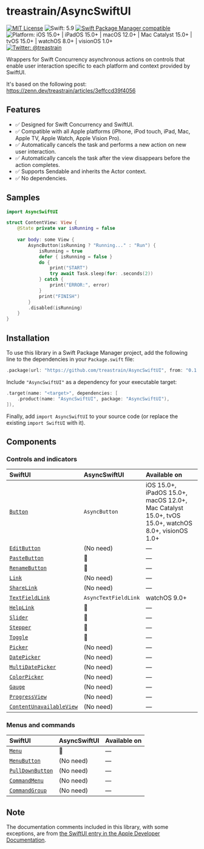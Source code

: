 # treastrain/AsyncSwiftUI

[![MIT License](https://img.shields.io/badge/License-MIT-blue.svg)](https://github.com/treastrain/AsyncSwiftUI/blob/main/LICENSE)
![Swift: 5.9](https://img.shields.io/badge/Swift-5.9-F05138)
[![Swift Package Manager compatible](https://img.shields.io/badge/Swift%20Package%20Manager-compatible-brightgreen.svg)](https://github.com/apple/swift-package-manager)
![Platform: iOS 15.0+ | iPadOS 15.0+ | macOS 12.0+ | Mac Catalyst 15.0+ | tvOS 15.0+ | watchOS 8.0+ | visionOS 1.0+](https://img.shields.io/badge/Platform-iOS%2015.0%2B%20%7C%20iPadOS%2015.0%2B%20%7C%20macOS%2012.0%2B%20%7C%20Mac%20Catalyst%2015.0%2B%20%7C%20tvOS%2015.0%2B%20%7C%20watchOS%208.0%2B%20%7C%20visionOS%201.0%2B-lightgrey)
[![Twitter: @treastrain](https://img.shields.io/twitter/follow/treastrain?label=%40treastrain&style=social)](https://twitter.com/treastrain)

Wrappers for Swift Concurrency asynchronous actions on controls that enable user interaction specific to each platform and context provided by SwiftUI.

It's based on the following post: https://zenn.dev/treastrain/articles/3effccd39f4056

## Features
- ✅ Designed for Swift Concurrency and SwiftUI.
- ✅ Compatible with all Apple platforms (iPhone, iPod touch, iPad, Mac, Apple TV, Apple Watch, Apple Vision Pro).
- ✅ Automatically cancels the task and performs a new action on new user interaction.
- ✅ Automatically cancels the task after the view disappears before the action completes.
- ✅ Supports Sendable and inherits the Actor context.
- ✅ No dependencies.

## Samples
```swift
import AsyncSwiftUI

struct ContentView: View {
    @State private var isRunning = false
    
    var body: some View {
        AsyncButton(isRunning ? "Running..." : "Run") {
            isRunning = true
            defer { isRunning = false }
            do {
                print("START")
                try await Task.sleep(for: .seconds(2))
            } catch {
                print("ERROR:", error)
            }
            print("FINISH")
        }
        .disabled(isRunning)
    }
}
```

## Installation
To use this library in a Swift Package Manager project, add the following line to the dependencies in your `Package.swift` file:

```swift
.package(url: "https://github.com/treastrain/AsyncSwiftUI", from: "0.1.0"),
```

Include `"AsyncSwiftUI"` as a dependency for your executable target:

```swift
.target(name: "<target>", dependencies: [
    .product(name: "AsyncSwiftUI", package: "AsyncSwiftUI"),
]),
```

Finally, add `import AsyncSwiftUI` to your source code (or replace the existing `import SwiftUI` with it).

## Components

### Controls and indicators

| SwiftUI                                                                                              | AsyncSwiftUI         | Available on                                                                                      |
|:-----------------------------------------------------------------------------------------------------|:---------------------|:--------------------------------------------------------------------------------------------------|
| [`Button`](https://developer.apple.com/documentation/swiftui/button)                                 | `AsyncButton`        | iOS 15.0+, iPadOS 15.0+, macOS 12.0+, Mac Catalyst 15.0+, tvOS 15.0+, watchOS 8.0+, visionOS 1.0+ |
| [`EditButton`](https://developer.apple.com/documentation/swiftui/editbutton)                         | (No need)            | ―                                                                                                 |
| [`PasteButton`](https://developer.apple.com/documentation/swiftui/pastebutton)                       | 🚧                    | ―<!-- iOS 16.0+, iPadOS 16.0+, macOS 12.0+, Mac Catalyst 16.0+, visionOS 1.0+                           --> |
| [`RenameButton`](https://developer.apple.com/documentation/swiftui/renamebutton)                     | 🚧                    | ―<!-- iOS 16.0+, iPadOS 16.0+, macOS 13.0+, Mac Catalyst 16.0+, tvOS 16.0+, watchOS 9.0+, visionOS 1.0+ --> |
| [`Link`](https://developer.apple.com/documentation/swiftui/link)                                     | (No need)            | ―                                                                                                 |
| [`ShareLink`](https://developer.apple.com/documentation/swiftui/sharelink)                           | (No need)            | ―                                                                                                 |
| [`TextFieldLink`](https://developer.apple.com/documentation/swiftui/textfieldlink)                   | `AsyncTextFieldLink` | watchOS 9.0+                                                                                      |
| [`HelpLink`](https://developer.apple.com/documentation/swiftui/helplink)                             | 🚧                    | ―<!-- macOS 14.0+, visionOS 1.0+                                                                        --> |
| [`Slider`](https://developer.apple.com/documentation/swiftui/slider)                                 | 🚧                    | ―<!-- iOS 15.0+, iPadOS 15.0+, macOS 12.0+, Mac Catalyst 15.0+, watchOS 8.0+, visionOS 1.0+             --> |
| [`Stepper`](https://developer.apple.com/documentation/swiftui/stepper)                               | 🚧                    | ―<!-- iOS 15.0+, iPadOS 15.0+, macOS 12.0+, Mac Catalyst 15.0+, watchOS 9.0+, visionOS 1.0+             --> |
| [`Toggle`](https://developer.apple.com/documentation/swiftui/toggle)                                 | 🚧                    | ―<!-- iOS 15.0+, iPadOS 15.0+, macOS 12.0+, Mac Catalyst 15.0+, tvOS 15.0+, watchOS 8.0+, visionOS 1.0+ --> |
| [`Picker`](https://developer.apple.com/documentation/swiftui/picker)                                 | (No need)            | ―                                                                                                 |
| [`DatePicker`](https://developer.apple.com/documentation/swiftui/datepicker)                         | (No need)            | ―                                                                                                 |
| [`MultiDatePicker`](https://developer.apple.com/documentation/swiftui/multidatepicker)               | (No need)            | ―                                                                                                 |
| [`ColorPicker`](https://developer.apple.com/documentation/swiftui/colorpicker)                       | (No need)            | ―                                                                                                 |
| [`Gauge`](https://developer.apple.com/documentation/swiftui/gauge)                                   | (No need)            | ―                                                                                                 |
| [`ProgressView`](https://developer.apple.com/documentation/swiftui/progressview)                     | (No need)            | ―                                                                                                 |
| [`ContentUnavailableView`](https://developer.apple.com/documentation/swiftui/contentunavailableview) | (No need)            | ―                                                                                                 |

### Menus and commands

| SwiftUI                                                                                              | AsyncSwiftUI  | Available on                                                                        |
|:-----------------------------------------------------------------------------------------------------|:--------------|:------------------------------------------------------------------------------------|
| [`Menu`](https://developer.apple.com/documentation/swiftui/menu)                                     | 🚧             | ―<!-- iOS 15.0+, iPadOS 15.0+, macOS 12.0+, Mac Catalyst 15.0+, tvOS 17.0+, visionOS 1.0+ --> |
| [`MenuButton`](https://developer.apple.com/documentation/swiftui/menubutton)                         | (No need)     | ―                                                                                   |
| [`PullDownButton`](https://developer.apple.com/documentation/swiftui/pulldownbutton)                 | (No need)     | ―                                                                                   |
| [`CommandMenu`](https://developer.apple.com/documentation/swiftui/commandmenu)                       | (No need)     | ―                                                                                   |
| [`CommandGroup`](https://developer.apple.com/documentation/swiftui/commandgroup)                     | (No need)     | ―                                                                                   |

## Note

The documentation comments included in this library, with some exceptions, are from [the SwiftUI entry in the Apple Developer Documentation](https://developer.apple.com/documentation/swiftui).
